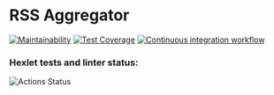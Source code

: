 # RSS Aggregator

[![Maintainability](https://api.codeclimate.com/v1/badges/20f805c3642def36832e/maintainability)](https://codeclimate.com/github/vaziliybober/rss-aggregator/maintainability)
[![Test Coverage](https://api.codeclimate.com/v1/badges/20f805c3642def36832e/test_coverage)](https://codeclimate.com/github/vaziliybober/rss-aggregator/test_coverage)
[![Continuous integration workflow](https://github.com/vaziliybober/rss-aggregator/workflows/Continuous%20integration%20workflow/badge.svg)](https://github.com/vaziliybober/gendiff/actions)

### Hexlet tests and linter status:
![Actions Status](/workflows/hexlet-check/badge.svg)